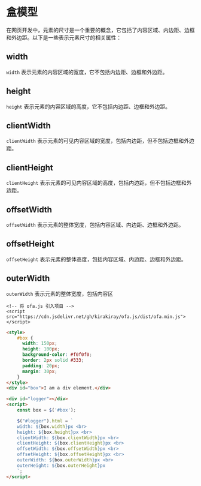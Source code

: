 # 盒模型

在网页开发中，元素的尺寸是一个重要的概念，它包括了内容区域、内边距、边框和外边距。以下是一些表示元素尺寸的相关属性：

## width

`width` 表示元素的内容区域的宽度，它不包括内边距、边框和外边距。

## height

`height` 表示元素的内容区域的高度，它不包括内边距、边框和外边距。

## clientWidth

`clientWidth` 表示元素的可见内容区域的宽度，包括内边距，但不包括边框和外边距。

## clientHeight

`clientHeight` 表示元素的可见内容区域的高度，包括内边距，但不包括边框和外边距。

## offsetWidth

`offsetWidth` 表示元素的整体宽度，包括内容区域、内边距、边框和外边距。

## offsetHeight

`offsetHeight` 表示元素的整体高度，包括内容区域、内边距、边框和外边距。

## outerWidth

`outerWidth` 表示元素的整体宽度，包括内容区

<html-viewer>

```
<!-- 将 ofa.js 引入项目 -->
<script src="https://cdn.jsdelivr.net/gh/kirakiray/ofa.js/dist/ofa.min.js"></script>
```

```html
<style>
    #box {
      width: 150px;
      height: 100px;
      background-color: #f0f0f0;
      border: 2px solid #333;
      padding: 20px;
      margin: 30px;
    }
</style>
<div id="box">I am a div element.</div>

<div id="logger"></div>
<script>
    const box = $('#box');

    $("#logger").html = `
    width: ${box.width}px <br>
    height: ${box.height}px <br>
    clientWidth: ${box.clientWidth}px <br>
    clientHeight: ${box.clientHeight}px <br>
    offsetWidth: ${box.offsetWidth}px <br>
    offsetHeight: ${box.offsetHeight}px <br>
    outerWidth: ${box.outerWidth}px <br>
    outerHeight: ${box.outerHeight}px
    `;
</script>
```

</html-viewer>